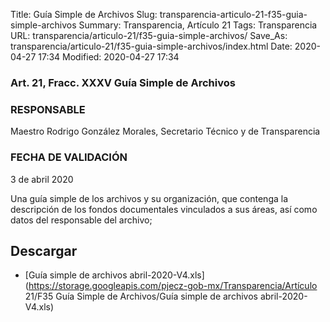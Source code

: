 Title: Guía Simple de Archivos
Slug: transparencia-articulo-21-f35-guia-simple-archivos
Summary: Transparencia, Artículo 21
Tags: Transparencia
URL: transparencia/articulo-21/f35-guia-simple-archivos/
Save_As: transparencia/articulo-21/f35-guia-simple-archivos/index.html
Date: 2020-04-27 17:34
Modified: 2020-04-27 17:34


### Art. 21, Fracc. XXXV Guía Simple de Archivos

### RESPONSABLE

Maestro Rodrigo González Morales, Secretario Técnico y de Transparencia

### FECHA DE VALIDACIÓN

3 de abril 2020

Una guía simple de los archivos y su organización, que contenga la descripción de los fondos documentales vinculados a sus áreas, así como datos del responsable del archivo;


## Descargar


* [Guía simple de archivos abril-2020-V4.xls](https://storage.googleapis.com/pjecz-gob-mx/Transparencia/Artículo 21/F35 Guía Simple de Archivos/Guía simple de archivos abril-2020-V4.xls)


